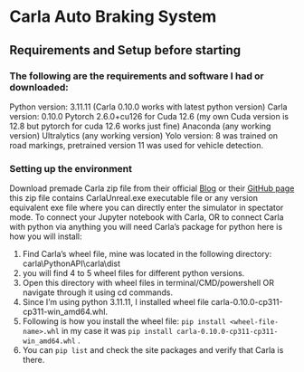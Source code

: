 # Carla Auto Braking System
## Requirements and Setup before starting

### The following are the requirements and software I had or downloaded: 
Python version: 3.11.11 (Carla 0.10.0 works with latest python version)
Carla version: 0.10.0
Pytorch 2.6.0+cu126 for Cuda 12.6 (my own Cuda version is 12.8 but pytorch for cuda 12.6 works just fine)
Anaconda (any working version)
Ultralytics (any working version)
Yolo version: 8 was trained on road markings, pretrained version 11 was used for vehicle detection.

### Setting up the environment
Download premade Carla zip file from their official [Blog]( https://carla.org/2024/12/19/release-0.10.0/) or their [GitHub page](https://github.com/carla-simulator/carla/releases) this zip file contains CarlaUnreal.exe executable file or any version equivalent exe file where you can directly enter the simulator in spectator mode.
To connect your Jupyter notebook with Carla, OR to connect Carla with python via anything you will need Carla’s package for python here is how you will install: 
1.	Find Carla’s wheel file, mine was located in the following directory: carla\PythonAPI\carla\dist
2.	you will find 4 to 5 wheel files for different python versions.
3.	Open this directory with wheel files in terminal/CMD/powershell OR navigate through it using cd commands.
4.	Since I’m using python 3.11.11, I installed wheel file carla-0.10.0-cp311-cp311-win_amd64.whl.
5.	Following is how you install the wheel file: `pip install <wheel-file-name>.whl`  in my case it was `pip install carla-0.10.0-cp311-cp311-win_amd64.whl` .
6.	You can `pip list` and check the site packages and verify that Carla is there.




